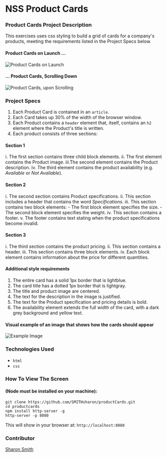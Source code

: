 # NSS Product Cards

### Product Cards Project Description 
This exercises uses css styling to build a grid of cards for a company's products, meeting the requirements listed in the Project Specs below. 

#### Product Cards on Launch ... 
![Product Cards on Launch](...)

#### ... Product Cards, Scrolling Down 
![Product Cards, upon Scrolling](...)


### Project Specs
1. Each Product Card is contained in an `article`.
2. Each Card takes up 30% of the width of the browser window.
3. Each Product contains a `header` element that, itself, contains an `h2` element where the Product's title is written.
4. Each product consists of three sections:

#### Section 1
i. The first section contains three child block elements.
ii. The first element contains the Product image.
iii.The second element contains the Product description.
iv. The third element contains the product availability (e.g. *Available* or *Not Available*).

#### Section 2
i. The second section contains Product specifications.
ii. This section includes a header that contains the word *Specifications*.
iii. This section contains two block elements:
	- The first block element specifies the size.
	- The second block element specifies the weight.
iv. This section contains a footer.
v. The footer contains text stating when the product specifications become invalid.

#### Section 3
i. The third section contains the product pricing.
ii. This section contains a header.
iii. This section contains three block elements.
iv. Each block element contains information about the price for different quantities.

#### Additional style requirements
1. The entire card has a solid 1px border that is lightblue.
2. The card title has a dotted 1px border that is lightgray.
3. The title and product image are centered.
4. The text for the description in the image is justified.
5. The text for the Product specification and pricing details is bold.
6. The availability element extends the full width of the card, with a dark grey background and yellow text.


#### Visual example of an image that shows how the cards should appear
![Example Image](...)


### Technologies Used
- `html`
- `css`


### How To View The Screen 
#### (Node must be installed on your machine):
```
git clone https://github.com/SMITHsharon/productCards.git
cd productcards
npm install http-server -g
http-server -p 8080
```

This will show in your browser at: `http://localhost:8080`


### Contributor
[Sharon Smith](https://github.com/SMITHsharon)

